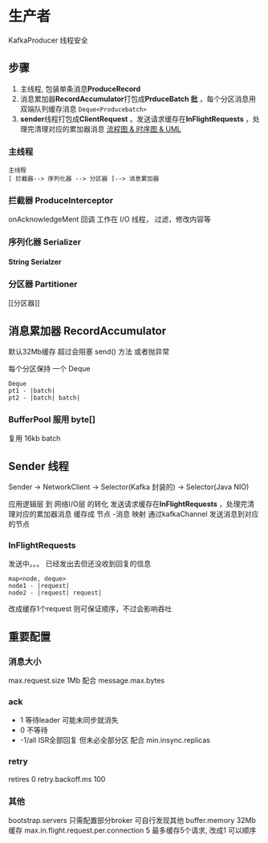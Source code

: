 # 生产者
KafkaProducer 线程安全

## 步骤
1. 主线程, 包装单条消息**ProduceRecord**
2. 消息累加器**RecordAccumulator**打包成**PrduceBatch 批** ，每个分区消息用双端队列缓存消息 `Deque<Producebatch>`
3. **sender**线程打包成**ClientRequest** 。发送请求缓存在**InFlightRequests** ，处理完清理对应的累加器消息
[流程图 & 时序图 & UML](https://blog.csdn.net/yyoc97/article/details/88958955)

### 主线程 
```
主线程
[ 拦截器--> 序列化器 --> 分区器 ]--> 消息累加器  
```

### 拦截器 ProduceInterceptor
onAcknowledgeMent 回调 工作在 I/O 线程，
 过滤，修改内容等
### 序列化器 Serializer

#### String Serialzer

### 分区器 Partitioner
[[分区器]]

## 消息累加器 RecordAccumulator
默认32Mb缓存 超过会阻塞 send() 方法 或者抛异常

每个分区保持 一个 Deque
```
Deque
pt1 - |batch| 
pt2 - |batch| batch|
```
### BufferPool 服用 byte[]
复用 16kb batch 

## Sender 线程
Sender -> NetworkClient -> Selector(Kafka 封装的) -> Selector(Java NIO)


应用逻辑层 到 网络I/O层 的转化
发送请求缓存在**InFlightRequests** ，处理完清理对应的累加器消息
缓存成 节点 -消息 映射
通过kafkaChannel 发送消息到对应的节点

### InFlightRequests
发送中。。。
已经发出去但还没收到回复的信息
```
map<node, deque>
node1 - |request| 
node2 - |request| request|
```

改成缓存1个request 则可保证顺序，不过会影响吞吐

## 重要配置

### 消息大小 
max.request.size 1Mb
配合 message.max.bytes

### ack
 - 1 等待leader 可能未同步就消失
 - 0 不等待
 - -1/all  ISR全部回复 但未必全部分区 配合 min.insync.replicas

### retry
retires 0
retry.backoff.ms 100

### 其他
bootstrap.servers 只需配置部分broker 可自行发现其他
buffer.memory 32Mb缓存
max.in.flight.request.per.connection 5 最多缓存5个请求, 改成1 可以顺序
